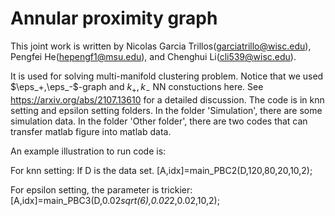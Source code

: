 # Annular proximity graph

This joint work is written by Nicolas Garcia Trillos(garciatrillo@wisc.edu), Pengfei He(hepengf1@msu.edu), and Chenghui Li(cli539@wisc.edu).

It is used for solving multi-manifold clustering problem. Notice that we used $\eps_+,\eps_-$-graph and $k_+,k_-$ NN constuctions here. See https://arxiv.org/abs/2107.13610 for a detailed discussion. The code is in knn setting and epsilon setting folders. In the folder 'Simulation', there are some simulation data. In the folder 'Other folder', there are two codes that can transfer matlab figure into matlab data. 

An example illustration to run code is:

For knn setting: If D is the data set.
[A,idx]=main_PBC2(D,120,80,20,10,2);

For epsilon setting, the parameter is trickier:
[A,idx]=main_PBC3(D,0.02*sqrt(6),0.02*2,0.02,10,2);

